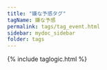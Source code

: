 ```yaml
---
title: "嫌な予感タグ"
tagName: 嫌な予感
permalink: tags/tag_event.html
sidebar: mydoc_sidebar
folder: tags
---
```

{% include taglogic.html %}
